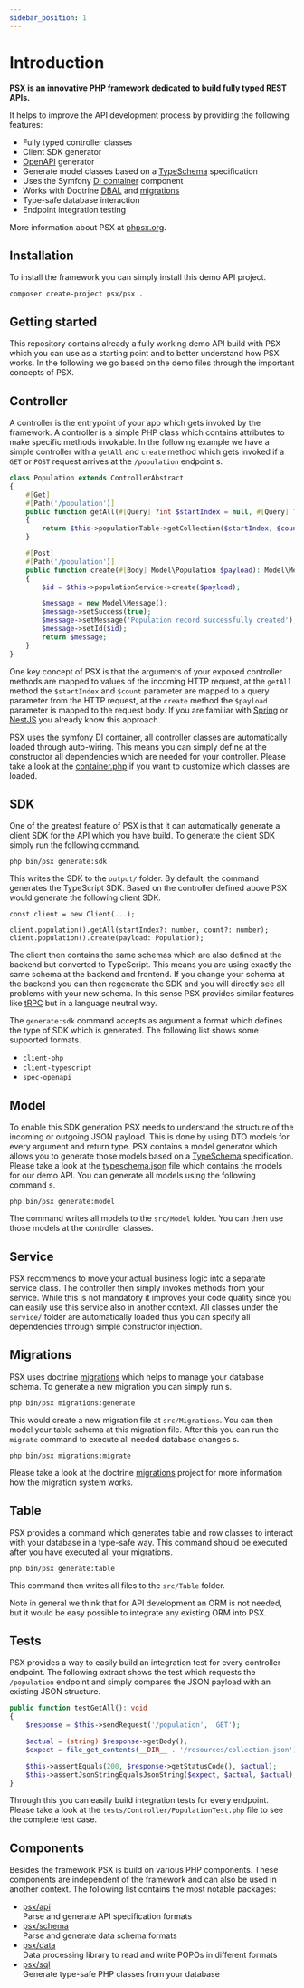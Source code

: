 ```yaml
---
sidebar_position: 1
---
```


# Introduction

__PSX is an innovative PHP framework dedicated to build fully typed REST APIs.__

It helps to improve the API development process by providing the following features:

* Fully typed controller classes
* Client SDK generator
* [OpenAPI](https://www.openapis.org/) generator
* Generate model classes based on a [TypeSchema](https://typeschema.org/) specification
* Uses the Symfony [DI container](https://github.com/symfony/dependency-injection) component
* Works with Doctrine [DBAL](https://github.com/doctrine/dbal) and [migrations](https://github.com/doctrine/migrations)
* Type-safe database interaction
* Endpoint integration testing

More information about PSX at [phpsx.org](https://phpsx.org/).

## Installation

To install the framework you can simply install this demo API project.

```
composer create-project psx/psx .
```

## Getting started

This repository contains already a fully working demo API build with PSX which you can use as a starting point and to
better understand how PSX works. In the following we go based on the demo files through the important concepts of PSX.

## Controller

A controller is the entrypoint of your app which gets invoked by the framework. A controller is a simple PHP class which
contains attributes to make specific methods invokable. In the following example we have a simple controller with a
`getAll` and `create` method which gets invoked if a `GET` or `POST` request arrives at the `/population` endpoint s.

```php
class Population extends ControllerAbstract
{
    #[Get]
    #[Path('/population')]
    public function getAll(#[Query] ?int $startIndex = null, #[Query] ?int $count = null): Model\PopulationCollection
    {
        return $this->populationTable->getCollection($startIndex, $count);
    }

    #[Post]
    #[Path('/population')]
    public function create(#[Body] Model\Population $payload): Model\Message
    {
        $id = $this->populationService->create($payload);

        $message = new Model\Message();
        $message->setSuccess(true);
        $message->setMessage('Population record successfully created');
        $message->setId($id);
        return $message;
    }
}
```

One key concept of PSX is that the arguments of your exposed controller methods are mapped to values of the incoming
HTTP request, at the `getAll` method the `$startIndex` and `$count` parameter are mapped to a query parameter from the
HTTP request, at the `create` method the `$payload` parameter is mapped to the request body. If you are familiar with
[Spring](https://spring.io/) or [NestJS](https://nestjs.com/) you already know this approach.

PSX uses the symfony DI container, all controller classes are automatically loaded through auto-wiring. This means
you can simply define at the constructor all dependencies which are needed for your controller. Please take a look at
the [container.php](https://github.com/apioo/psx/blob/master/resources/container.php) if you want to customize which classes are loaded.

## SDK

One of the greatest feature of PSX is that it can automatically generate a client SDK for the API which you have build.
To generate the client SDK simply run the following command.

```
php bin/psx generate:sdk
```

This writes the SDK to the `output/` folder. By default, the command generates the TypeScript SDK. Based on the
controller defined above PSX would generate the following client SDK.

```
const client = new Client(...);

client.population().getAll(startIndex?: number, count?: number);
client.population().create(payload: Population);
```

The client then contains the same schemas which are also defined at the backend but converted to TypeScript. This means
you are using exactly the same schema at the backend and frontend. If you change your schema at the backend you can then
regenerate the SDK and you will directly see all problems with your new schema. In this sense PSX provides similar
features like [tRPC](https://trpc.io/) but in a language neutral way.

The `generate:sdk` command accepts as argument a format which defines the type of SDK which is generated. The following
list shows some supported formats.

* `client-php`
* `client-typescript`
* `spec-openapi`

## Model

To enable this SDK generation PSX needs to understand the structure of the incoming or outgoing JSON payload. This is
done by using DTO models for every argument and return type. PSX contains a model generator which allows you to generate
those models based on a [TypeSchema](https://typeschema.org/) specification. Please take a look at the
[typeschema.json](https://github.com/apioo/psx/blob/master/resources/typeschema.json) file which contains the models for
our demo API. You can generate all models using the following command s.

```
php bin/psx generate:model
```

The command writes all models to the `src/Model` folder. You can then use those models at the controller classes.

## Service

PSX recommends to move your actual business logic into a separate service class. The controller then simply invokes
methods from your service. While this is not mandatory it improves your code quality since you can easily use this
service also in another context. All classes under the `service/` folder are automatically loaded thus you can specify
all dependencies through simple constructor injection.

## Migrations

PSX uses doctrine [migrations](https://github.com/doctrine/migrations/) which helps to manage your database schema. To
generate a new migration you can simply run s.

```
php bin/psx migrations:generate
```

This would create a new migration file at `src/Migrations`. You can then model your table schema at this migration file.
After this you can run the `migrate` command to execute all needed database changes s.

```
php bin/psx migrations:migrate
```

Please take a look at the doctrine [migrations](https://github.com/doctrine/migrations/) project for more information
how the migration system works.

## Table

PSX provides a command which generates table and row classes to interact with your database in a type-safe way. This
command should be executed after you have executed all your migrations.

```
php bin/psx generate:table
```

This command then writes all files to the `src/Table` folder.

Note in general we think that for API development an ORM is not needed, but it would be easy possible to integrate any
existing ORM into PSX.

## Tests

PSX provides a way to easily build an integration test for every controller endpoint. The following extract shows the
test which requests the `/population` endpoint and simply compares the JSON payload with an existing JSON structure.

```php
public function testGetAll(): void
{
    $response = $this->sendRequest('/population', 'GET');

    $actual = (string) $response->getBody();
    $expect = file_get_contents(__DIR__ . '/resources/collection.json');

    $this->assertEquals(200, $response->getStatusCode(), $actual);
    $this->assertJsonStringEqualsJsonString($expect, $actual, $actual);
}
```

Through this you can easily build integration tests for every endpoint. Please take a look at the
`tests/Controller/PopulationTest.php` file to see the complete test case.

## Components

Besides the framework PSX is build on various PHP components. These components are independent of the framework and can
also be used in another context. The following list contains the most notable packages:

- [psx/api](https://github.com/apioo/psx-api)  
  Parse and generate API specification formats
- [psx/schema](https://github.com/apioo/psx-schema)  
  Parse and generate data schema formats
- [psx/data](https://github.com/apioo/psx-data)  
  Data processing library to read and write POPOs in different formats
- [psx/sql](https://github.com/apioo/psx-sql)  
  Generate type-safe PHP classes from your database
